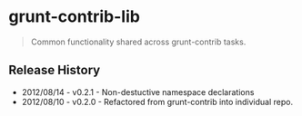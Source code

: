# grunt-contrib-lib
> Common functionality shared across grunt-contrib tasks.

## Release History
* 2012/08/14 - v0.2.1 - Non-destuctive namespace declarations
* 2012/08/10 - v0.2.0 - Refactored from grunt-contrib into individual repo.
